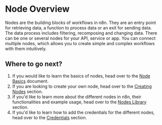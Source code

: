 # Node Overview

Nodes are the building blocks of workflows in n8n. They are an entry point for retrieving data, a function to process data or an exit for sending data. The data process includes filtering, recomposing and changing data. There can be one or several nodes for your API, service or app. You can connect multiple nodes, which allows you to create simple and complex workflows with them intuitively.


## Where to go next?

1. If you would like to learn the basics of nodes, head over to the [Node Basics](node-basics.md) document.
2. If you are looking to create your own node, head over to the [Creating Nodes](creating-nodes/create-node.md) section.
3. If you'd like to learn more about the different nodes in n8n, their functionalities and example usage, head over to the [Nodes Library](nodes-library/core-nodes/Cron/README.md) section.
4. If you'd like to learn how to add the credentials for the different nodes, head over to the [Credentials](credentials/ActiveCampaign/README.md) section.
